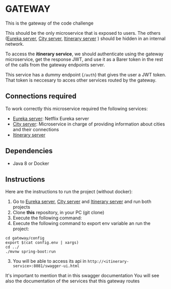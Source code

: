 # GATEWAY

This is the gateway of the code challenge

This should be the only microservice that is exposed to users. The others ([Eureka server](https://github.com/alejandra21/discovery-server), [City server](https://github.com/alejandra21/city-service), [Itinerary server](https://github.com/alejandra21/itinerary-service) ) should be hidden in an internal network.

To access the **itinerary service**, we should authenticate using the gateway microservice, get the response JWT, and use it as a Barer token in the rest of the calls from the gateway endpoints server.

This service has a dummy endpoint (`/auth`) that gives the user a JWT token. That token is neccesary to acces other services routed by the gateway.

## Connections required

To work correctly this microservice required the following services:

* [Eureka server](https://github.com/alejandra21/discovery-server): Netflix Eureka server
* [City server](https://github.com/alejandra21/city-service): Microservice in charge of providing information about cities and their connections
* [Itinerary server](https://github.com/alejandra21/itinerary-service)

## Dependencies

* Java 8 or Docker
    
## Instructions

Here are the instructions to run the project (without docker):

1. Go to [Eureka server](https://github.com/alejandra21/discovery-server), [City server](https://github.com/alejandra21/city-service) and [Itinerary server](https://github.com/alejandra21/itinerary-service) and run both projects
2. Clone **this** repository, in your PC (git clone)
3. Execute the following command: 
2. Execute the following command to export env variable an run the project: 
```
cd gateway/config
export $(cat config.env | xargs)
cd ../
./mvnw spring-boot:run
```
3. You will be able to access its api in `http://<itinerary-service>:8081/swagger-ui.html`

It's important to mention that in this swagger documentation You will see also the documentation of the services that this gateway routes

